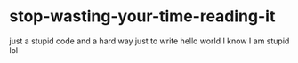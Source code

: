# stop-wasting-your-time-reading-it
just a stupid code and a hard way just to write hello world I know I am stupid lol

